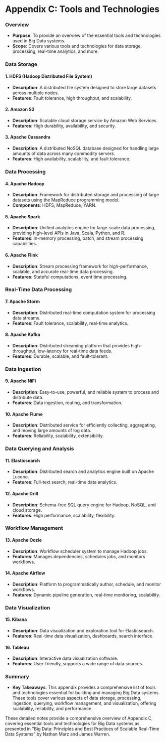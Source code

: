 # Appendix C: Tools and Technologies

### Overview
- **Purpose**: To provide an overview of the essential tools and technologies used in Big Data systems.
- **Scope**: Covers various tools and technologies for data storage, processing, real-time analytics, and more.

### Data Storage

#### 1. HDFS (Hadoop Distributed File System)
- **Description**: A distributed file system designed to store large datasets across multiple nodes.
- **Features**: Fault tolerance, high throughput, and scalability.

#### 2. Amazon S3
- **Description**: Scalable cloud storage service by Amazon Web Services.
- **Features**: High durability, availability, and security.

#### 3. Apache Cassandra
- **Description**: A distributed NoSQL database designed for handling large amounts of data across many commodity servers.
- **Features**: High availability, scalability, and fault tolerance.

### Data Processing

#### 4. Apache Hadoop
- **Description**: Framework for distributed storage and processing of large datasets using the MapReduce programming model.
- **Components**: HDFS, MapReduce, YARN.

#### 5. Apache Spark
- **Description**: Unified analytics engine for large-scale data processing, providing high-level APIs in Java, Scala, Python, and R.
- **Features**: In-memory processing, batch, and stream processing capabilities.

#### 6. Apache Flink
- **Description**: Stream processing framework for high-performance, scalable, and accurate real-time data processing.
- **Features**: Stateful computations, event time processing.

### Real-Time Data Processing

#### 7. Apache Storm
- **Description**: Distributed real-time computation system for processing data streams.
- **Features**: Fault tolerance, scalability, real-time analytics.

#### 8. Apache Kafka
- **Description**: Distributed streaming platform that provides high-throughput, low-latency for real-time data feeds.
- **Features**: Durable, scalable, and fault-tolerant.

### Data Ingestion

#### 9. Apache NiFi
- **Description**: Easy-to-use, powerful, and reliable system to process and distribute data.
- **Features**: Data ingestion, routing, and transformation.

#### 10. Apache Flume
- **Description**: Distributed service for efficiently collecting, aggregating, and moving large amounts of log data.
- **Features**: Reliability, scalability, extensibility.

### Data Querying and Analysis

#### 11. Elasticsearch
- **Description**: Distributed search and analytics engine built on Apache Lucene.
- **Features**: Full-text search, real-time data analytics.

#### 12. Apache Drill
- **Description**: Schema-free SQL query engine for Hadoop, NoSQL, and cloud storage.
- **Features**: High performance, scalability, flexibility.

### Workflow Management

#### 13. Apache Oozie
- **Description**: Workflow scheduler system to manage Hadoop jobs.
- **Features**: Manages dependencies, schedules jobs, and monitors workflows.

#### 14. Apache Airflow
- **Description**: Platform to programmatically author, schedule, and monitor workflows.
- **Features**: Dynamic pipeline generation, real-time monitoring, scalability.

### Data Visualization

#### 15. Kibana
- **Description**: Data visualization and exploration tool for Elasticsearch.
- **Features**: Real-time data visualization, dashboards, search interface.

#### 16. Tableau
- **Description**: Interactive data visualization software.
- **Features**: User-friendly, supports a wide range of data sources.

### Summary
- **Key Takeaways**: This appendix provides a comprehensive list of tools and technologies essential for building and managing Big Data systems. These tools cover various aspects of data storage, processing, ingestion, querying, workflow management, and visualization, offering scalability, reliability, and performance.

These detailed notes provide a comprehensive overview of Appendix C, covering essential tools and technologies for Big Data systems as presented in "Big Data: Principles and Best Practices of Scalable Real-Time Data Systems" by Nathan Marz and James Warren.